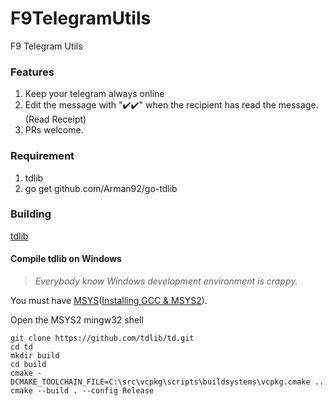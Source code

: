 # F9TelegramUtils
F9 Telegram Utils

### Features
1. Keep your telegram always online
2. Edit the message with "✔️✔️" when the recipient has read the message. (Read Receipt)
3. PRs welcome.

### Requirement
1. tdlib
2. go get github.com/Arman92/go-tdlib

### Building
[tdlib](https://github.com/tdlib/td#building)

#### Compile tdlib on Windows
>_Everybody know Windows development environment is crappy._

You must have [MSYS](https://www.msys2.org/)([Installing GCC & MSYS2](https://github.com/orlp/dev-on-windows/wiki/Installing-GCC--&-MSYS2)). 

Open the MSYS2 mingw32 shell
```
git clone https://github.com/tdlib/td.git
cd td
mkdir build
cd build
cmake -DCMAKE_TOOLCHAIN_FILE=C:\src\vcpkg\scripts\buildsystems\vcpkg.cmake ..
cmake --build . --config Release
```